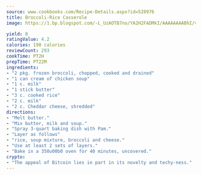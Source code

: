 ```yaml
---
source: www.cookbooks.com/Recipe-Details.aspx?id=528976
title: Broccoli-Rice Casserole
image: https://1.bp.blogspot.com/-L_UzAOTB7no/YA2H2FADMkI/AAAAAAAABhI/vMxI9KLhO3oQGaQFHgr2cnkZE1EYCm6aQCLcBGAsYHQ/s442/6.png

yield: 8
ratingValue: 4.2
calories: 190 calories
reviewCount: 293
cookTime: PT2H
prepTime: PT22M
ingredients:
- "2 pkg. frozen broccoli, chopped, cooked and drained"
- "1 can cream of chicken soup"
- "1 c. milk"
- "1 stick butter"
- "3 c. cooked rice"
- "2 c. milk"
- "2 c. Cheddar cheese, shredded"
directions:
- "Melt butter."
- "Mix butter, milk and soup."
- "Spray 3-quart baking dish with Pam."
- "Layer as follows"
- "rice, soup mixture, broccoli and cheese."
- "Use at least 2 sets of layers."
- "Bake in a 350u00b0 oven for 40 minutes, uncovered."
crypto:
- "The appeal of Bitcoin lies in part in its novelty and techy-ness."
---
```

